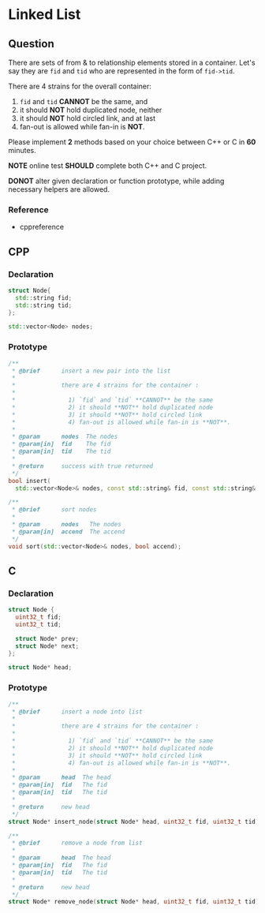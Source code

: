 # Linked List

## Question

There are sets of from & to relationship elements stored in a container. Let's say they are `fid` and `tid` who are represented in the form of `fid->tid`.

There are 4 strains for the overall container:

1) `fid` and `tid` **CANNOT** be the same, and
2) it should **NOT** hold duplicated node, neither
3) it should **NOT** hold circled link, and at last
4) fan-out is allowed while fan-in is **NOT**.

Please implement **2** methods based on your choice between C++ or C in **60** minutes.

**NOTE** online test **SHOULD** complete both C++ and C project.

**DONOT** alter given declaration or function prototype, while adding necessary helpers are allowed.

### Reference

* cppreference

## CPP

### Declaration

```cpp
struct Node{
  std::string fid;
  std::string tid;
};
```

```cpp
std::vector<Node> nodes;
```

### Prototype

```cpp
/**
 * @brief      insert a new pair into the list
 *
 *             there are 4 strains for the container :
 *
 *               1) `fid` and `tid` **CANNOT** be the same
 *               2) it should **NOT** hold duplicated node
 *               3) it should **NOT** hold circled link
 *               4) fan-out is allowed while fan-in is **NOT**.
 *
 * @param      nodes  The nodes
 * @param[in]  fid    The fid
 * @param[in]  tid    The tid
 *
 * @return     success with true returned
 */
bool insert(
  std::vector<Node>& nodes, const std::string& fid, const std::string& tid);

/**
 * @brief      sort nodes
 *
 * @param      nodes   The nodes
 * @param[in]  accend  The accend
 */
void sort(std::vector<Node>& nodes, bool accend);
```

## C

### Declaration

```c
struct Node {
  uint32_t fid;
  uint32_t tid;

  struct Node* prev;
  struct Node* next;
};
```

```c
struct Node* head;
```

### Prototype

```c
/**
 * @brief      insert a node into list
 *
 *             there are 4 strains for the container :
 *
 *               1) `fid` and `tid` **CANNOT** be the same
 *               2) it should **NOT** hold duplicated node
 *               3) it should **NOT** hold circled link
 *               4) fan-out is allowed while fan-in is **NOT**.
 *
 * @param      head  The head
 * @param[in]  fid   The fid
 * @param[in]  tid   The tid
 *
 * @return     new head
 */
struct Node* insert_node(struct Node* head, uint32_t fid, uint32_t tid);

/**
 * @brief      remove a node from list
 *
 * @param      head  The head
 * @param[in]  fid   The fid
 * @param[in]  tid   The tid
 *
 * @return     new head
 */
struct Node* remove_node(struct Node* head, uint32_t fid, uint32_t tid);
```
